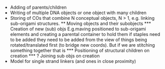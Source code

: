 * Adding of parents/children
* Writing of multiple DNA objects or one object with many children
* Storing of COs that combine N conceptual objects, N > 1, e.g. linking sub-origami structures.
** Moving objects and their subobjects
*** Creation of new (sub) objs
 E.g.maving positioned to sub-origami elements and creating a parental container to hold them if staples need to be added they need to be added from the view of things being rotated/translated first (to bridge new coords). But if we are stitching something together that is 
*** Positioning of structural children on creation 
*** ? Joining sub objs on creation
* Model for single strand linkers (and ones in close proximity)
